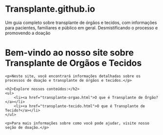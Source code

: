 # Transplante.github.io
Um guia completo sobre transplante de órgãos e tecidos, com informações para pacientes, familiares e público em geral. Desmistificando o processo e promovendo a doação
<!DOCTYPE html>
<html>
<head>
    <title>Transplante de Orgãos e Tecidos</title>
</head>
<body>
    <h1>Bem-vindo ao nosso site sobre Transplante de Orgãos e Tecidos</h1>

    <p>Neste site, você encontrará informações detalhadas sobre os processos de doação e transplante de órgãos e tecidos.</p>

    <h2>Explore nossos conteúdos:</h2>
    <ul>
        <li><a href="transplante-orgao.html">O que é Transplante de Órgão?</a></li>
        <li><a href="transplante-tecido.html">O que é Transplante de Tecido?</a></li>
    </ul>

    <p>Para mais informações sobre como você pode ajudar, visite nosso seção de doação.</p>
</body>
</html>
